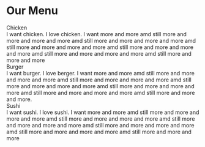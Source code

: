 
<html>
<head>
<mera name="viewport" content="width='device-width',initial-scale='1'">
<link href="mystyle.css" type="text/css" rel="stylesheet">
</head>
<body>
<div id="container">
<h1>Our Menu</h1>
<div class="sm_col_12 m_col_6 lg_col_4"><div id="chicken">Chicken</div><div class="dummy">I want chicken. I love chicken. I want more and more amd still more and more and more and more amd still more and more and more and more amd still more and more and more and more amd still more and more and more and more amd still more and more and more and more amd still more and more and more </div></div>
<div class="sm_col_12 m_col_6 lg_col_4"><div id="burger">Burger</div><div class="dummy">I want burger. I love berger. I want more and more amd still more and more and more and more amd still more and more and more and more amd still more and more and more and more amd still more and more and more and more amd still more and more and more and more amd still more and more and more.</div></div>
<div class="sm_col_12 m_col_12 lg_col_4"><div id="sushi">Sushi</div><div class="dummy">I want sushi. I love sushi. I want more and more amd still more and more and more and more amd still more and more and more and more amd still more and more and more and more amd still more and more and more and more amd still more and more and more and more amd still more and more and more</div></div>
</div>
</body>
</html>
